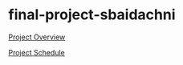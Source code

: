 # final-project-sbaidachni

[Project Overview](https://github.com/cu-ecen-aeld/final-project-sbaidachni/wiki/Project-Overview)

[Project Schedule](https://github.com/users/sbaidachni/projects/3/views/1?layout=table)

